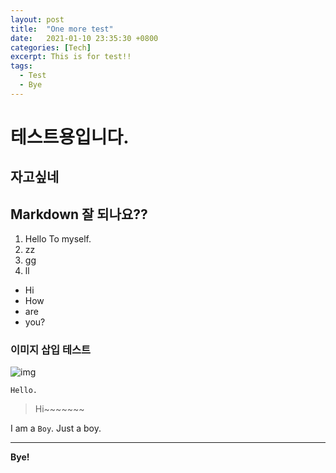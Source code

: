 ```yaml
---
layout: post
title:  "One more test"
date:   2021-01-10 23:35:30 +0800
categories: [Tech]
excerpt: This is for test!!
tags:
  - Test
  - Bye
---
```


# 테스트용입니다.  

자고싶네    
---  

## Markdown 잘 되나요??  
1. Hello To myself.  
2. zz
3. gg
4. ll
- Hi
- How
- are
- you?  

### 이미지 삽입 테스트  
![img](/assets/images/posts/fe-optimizing/1.png)  

```  
Hello.
```  
> Hi~~~~~~~  

I am a `Boy`. Just a boy.  

---

**Bye!**  
